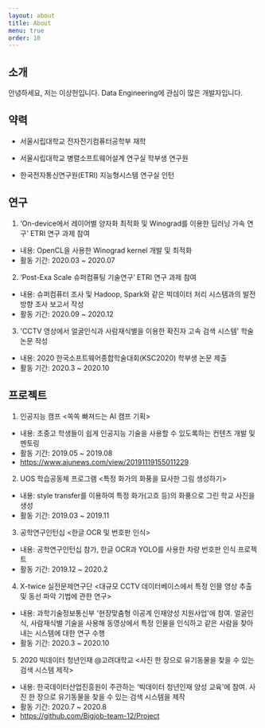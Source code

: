 ```yaml
---
layout: about
title: About
menu: true
order: 10
---
```


## 소개

안녕하세요, 저는 이상헌입니다. Data Engineering에 관심이 많은 개발자입니다.


## 약력

- 서울시립대학교 전자전기컴퓨터공학부 재학 

- 서울시립대학교 병렬소프트웨어설계 연구실 학부생 연구원

- 한국전자통신연구원(ETRI) 지능형시스템 연구실 인턴

## 연구 

1. ‘On-device에서 레이어별 양자화 최적화 및 Winograd를 이용한 딥러닝 가속 연구’ ETRI 연구 과제 참여
- 내용: OpenCL을 사용한 Winograd kernel 개발 및 최적화
- 활동 기간: 2020.03 ~ 2020.07

2. ‘Post-Exa Scale 슈퍼컴퓨팅 기술연구’ ETRI 연구 과제 참여
- 내용: 슈퍼컴퓨터 조사 및 Hadoop, Spark와 같은 빅데이터 처리 시스템과의 발전 방향 조사 보고서 작성
- 활동 기간: 2020.09 ~ 2020.12

3. 'CCTV 영상에서 얼굴인식과 사람재식별을 이용한 확진자 고속 검색 시스템' 학술 논문 작성
- 내용: 2020 한국소프트웨어종합학술대회(KSC2020) 학부생 논문 제출
- 활동 기간: 2020.3 ~ 2020.10

## 프로젝트 

1. 인공지능 캠프 <쏙쏙 빠져드는 AI 캠프 기획>
- 내용: 초중고 학생들이 쉽게 인공지능 기술을 사용할 수 있도록하는 컨텐츠 개발 및 멘토링
- 활동 기간: 2019.05 ~ 2019.08
- https://www.ajunews.com/view/20191119155011229

2. UOS 학습공동체 프로그램 <특정 화가의 화풍을 묘사한 그림 생성하기>
- 내용: style transfer를 이용하여 특정 화가(고흐 등)의 화풍으로 그린 학교 사진을 생성
- 활동 기간: 2019.03 ~ 2019.11

3. 공학연구인턴십 <한글 OCR 및 번호판 인식>
- 내용: 공학연구인턴십 참가, 한글 OCR과 YOLO를 사용한 차량 번호판 인식 프로젝트
- 활동 기간: 2019.12 ~ 2020.2

4. X-twice 실전문제연구단 <대규모 CCTV 데이터베이스에서 특정 인믈 영상 추출 및 동선 파악 기법에 관한 연구>
- 내용: 과학기술정보통신부 '현장맞춤형 이공계 인재양성 지원사업'에 참여. 얼굴인식, 사람재식별 기술을 사용해 동영상에서 특정 인물을 인식하고 같은 사람을 찾아내는 시스템에 대한 연구 수행
- 활동 기간: 2020.3 ~ 2020.10

5. 2020 빅데이터 청년인재 @고려대학교 <사진 한 장으로 유기동물을 찾을 수 있는 검색 시스템 제작>
- 내용: 한국데이터산업진흥원이 주관하는 '빅데이터 청년인재 양성 교육'에 참여. 사진 한 장으로 유기동물을 찾을 수 있는 검색 시스템을 제작
- 활동 기간: 2020.7 ~ 2020.8 
- https://github.com/Bigjob-team-12/Project
